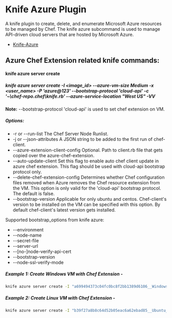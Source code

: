 # Knife Azure Plugin
A knife plugin to create, delete, and enumerate Microsoft Azure resources to be managed by Chef. The knife azure subcommand is used to manage API-driven cloud servers that are hosted by Microsoft Azure.

* [Knife-Azure](https://github.com/chef/knife-azure)

## Azure Chef Extension related knife commands:

#### knife azure server create
##### knife azure server create -I \<image_id\> --azure-vm-size Medium -x \<user_name\> -P 'azure@123' --bootstrap-protocol 'cloud-api' -c '~\chef-repo\.chef\knife.rb' --azure-service-location "West US" -VV

**Note:** --bootstrap-protocol 'cloud-api' is used to set chef extension on VM.
##### Options:
*  -r or --run-list
The Chef Server Node Runlist.
* -j or --json-attributes
 A JSON string to be added to the first run of chef-client.
* --azure-extension-client-config
Optional. Path to client.rb file that gets copied over the azure-chef-extension.
* --auto-update-client
Set this flag to enable auto chef client update in azure chef extension. This flag should be used with cloud-api bootstrap protocol only.
* --delete-chef-extension-config
Determines whether Chef configuration files removed when Azure removes the Chef resource extension from the VM. This option is only valid for the 'cloud-api' bootstrap protocol. The default is false.
* --bootstrap-version
Applicable for only ubuntu and centos. Chef-client's version to be installed on the VM can be specified with this option. By default chef-client's latest version gets installed.

Supported bootstrap_options from knife azure:
  * --environment
  * --node-name
  * --secret-file
  * --server-url
  * --[no-]node-verify-api-cert
  * --bootstrap-version
  * --node-ssl-verify-mode

##### Example 1: Create Windows VM with Chef Extension -
```bash
knife azure server create -I "a699494373c04fc0bc8f2bb1389d6106__Windows-Server-2012-Datacenter-201411.01-en.us-127GB.vhd" --azure-vm-size Medium -x 'azureuser' -P 'azure@123' --bootstrap-protocol 'cloud-api' -c '~/chef-repo/.chef/knife.rb' -r 'recipe[getting-started]' --azure-service-location "West US" -VV
```

##### Example 2: Create Linux VM with Chef Extension -
```bash
knife azure server create -I "b39f27a8b8c64d52b05eac6a62ebad85__Ubuntu_DAILY_BUILD-trusty-14_04_1-LTS-amd64-server-20140902-en-us-30GB" --azure-vm-size Medium -x 'azureuser' -P 'azure@123' --bootstrap-protocol 'cloud-api' -c '~/chef-repo/.chef/knife.rb' -r 'recipe[getting-started]' --azure-service-location "West US" -VV
```

